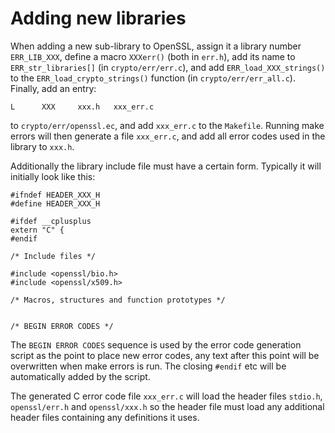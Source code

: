 Adding new libraries
====================

When adding a new sub-library to OpenSSL, assign it a library number
`ERR_LIB_XXX`, define a macro `XXXerr()` (both in `err.h`), add its
name to `ERR_str_libraries[]` (in `crypto/err/err.c`), and add
`ERR_load_XXX_strings()` to the `ERR_load_crypto_strings()` function
(in `crypto/err/err_all.c`). Finally, add an entry:

    L      XXX     xxx.h   xxx_err.c

to `crypto/err/openssl.ec`, and add `xxx_err.c` to the `Makefile`.
Running make errors will then generate a file `xxx_err.c`, and
add all error codes used in the library to `xxx.h`.

Additionally the library include file must have a certain form.
Typically it will initially look like this:

    #ifndef HEADER_XXX_H
    #define HEADER_XXX_H

    #ifdef __cplusplus
    extern "C" {
    #endif

    /* Include files */

    #include <openssl/bio.h>
    #include <openssl/x509.h>

    /* Macros, structures and function prototypes */


    /* BEGIN ERROR CODES */

The `BEGIN ERROR CODES` sequence is used by the error code
generation script as the point to place new error codes, any text
after this point will be overwritten when make errors is run.
The closing `#endif` etc will be automatically added by the script.

The generated C error code file `xxx_err.c` will load the header
files `stdio.h`, `openssl/err.h` and `openssl/xxx.h` so the
header file must load any additional header files containing any
definitions it uses.
